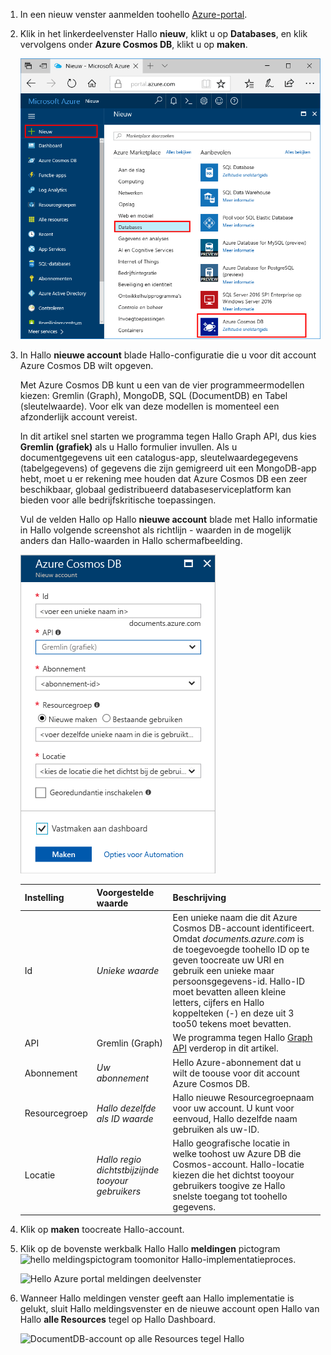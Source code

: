 1. In een nieuw venster aanmelden toohello [Azure-portal](https://portal.azure.com/).
2. Klik in het linkerdeelvenster Hallo **nieuw**, klikt u op **Databases**, en klik vervolgens onder **Azure Cosmos DB**, klikt u op **maken**.
   
   ![Het deelvenster Databases in Azure Portal](./media/cosmos-db-create-dbaccount-graph/create-nosql-db-databases-json-tutorial-1.png)

3. In Hallo **nieuwe account** blade Hallo-configuratie die u voor dit account Azure Cosmos DB wilt opgeven. 

    Met Azure Cosmos DB kunt u een van de vier programmeermodellen kiezen: Gremlin (Graph), MongoDB, SQL (DocumentDB) en Tabel (sleutelwaarde). Voor elk van deze modellen is momenteel een afzonderlijk account vereist.
       
    In dit artikel snel starten we programma tegen Hallo Graph API, dus kies **Gremlin (grafiek)** als u Hallo formulier invullen. Als u documentgegevens uit een catalogus-app, sleutelwaardegegevens (tabelgegevens) of gegevens die zijn gemigreerd uit een MongoDB-app hebt, moet u er rekening mee houden dat Azure Cosmos DB een zeer beschikbaar, globaal gedistribueerd databaseserviceplatform kan bieden voor alle bedrijfskritische toepassingen.

    Vul de velden Hallo op Hallo **nieuwe account** blade met Hallo informatie in Hallo volgende screenshot als richtlijn - waarden in de mogelijk anders dan Hallo-waarden in Hallo schermafbeelding.
 
    ![Hallo nieuwe blade-account voor Azure Cosmos-DB](./media/cosmos-db-create-dbaccount-graph/create-nosql-db-databases-json-tutorial-2.png)

    Instelling|Voorgestelde waarde|Beschrijving
    ---|---|---
    Id|*Unieke waarde*|Een unieke naam die dit Azure Cosmos DB-account identificeert. Omdat *documents.azure.com* is de toegevoegde toohello ID op te geven toocreate uw URI en gebruik een unieke maar persoonsgegevens-id. Hallo-ID moet bevatten alleen kleine letters, cijfers en Hallo koppelteken (-) en deze uit 3 too50 tekens moet bevatten.
    API|Gremlin (Graph)|We programma tegen Hallo [Graph API](../articles/cosmos-db/graph-introduction.md) verderop in dit artikel.|
    Abonnement|*Uw abonnement*|Hello Azure-abonnement dat u wilt de toouse voor dit account Azure Cosmos DB. 
    Resourcegroep|*Hallo dezelfde als ID waarde*|Hallo nieuwe Resourcegroepnaam voor uw account. U kunt voor eenvoud, Hallo dezelfde naam gebruiken als uw-ID. 
    Locatie|*Hallo regio dichtstbijzijnde tooyour gebruikers*|Hallo geografische locatie in welke toohost uw Azure DB die Cosmos-account. Hallo-locatie kiezen die het dichtst tooyour gebruikers toogive ze Hallo snelste toegang tot toohello gegevens.

4. Klik op **maken** toocreate Hallo-account.
5. Klik op de bovenste werkbalk Hallo Hallo **meldingen** pictogram ![hello meldingspictogram](./media/cosmos-db-create-dbaccount-graph/notification-icon.png) toomonitor Hallo-implementatieproces.

    ![Hello Azure portal meldingen deelvenster](./media/cosmos-db-create-dbaccount-graph/notification.png)

6.  Wanneer Hallo meldingen venster geeft aan Hallo implementatie is gelukt, sluit Hallo meldingsvenster en de nieuwe account open Hallo van Hallo **alle Resources** tegel op Hallo Dashboard. 

    ![DocumentDB-account op alle Resources tegel Hallo](./media/cosmos-db-create-dbaccount-graph/azure-documentdb-all-resources.png)
